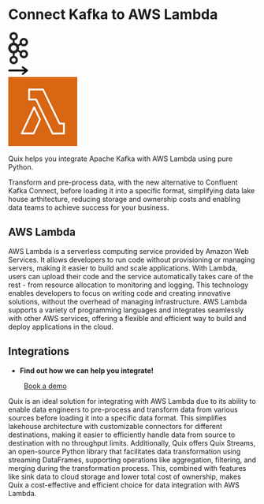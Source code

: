 # Connect Kafka to AWS Lambda

<div class="connect-images cards blog-grid-card" markdown>
<div>
<img src="../images/kafka_logo.png" width="40px" />
</div>
<div>
<img src="../images/arrow.svg" width="40px" />
</div>
<div>
<img src="./images/aws-lambda_1.jpg" />
</div>
</div>

Quix helps you integrate Apache Kafka with AWS Lambda using pure Python.

Transform and pre-process data, with the new alternative to Confluent Kafka Connect, before loading it into a specific format, simplifying data lake house arthitecture, reducing storage and ownership costs and enabling data teams to achieve success for your business.

## AWS Lambda

AWS Lambda is a serverless computing service provided by Amazon Web Services. It allows developers to run code without provisioning or managing servers, making it easier to build and scale applications. With Lambda, users can upload their code and the service automatically takes care of the rest - from resource allocation to monitoring and logging. This technology enables developers to focus on writing code and creating innovative solutions, without the overhead of managing infrastructure. AWS Lambda supports a variety of programming languages and integrates seamlessly with other AWS services, offering a flexible and efficient way to build and deploy applications in the cloud.

## Integrations

<div class="grid cards" markdown>

- __Find out how we can help you integrate!__

    <a class="md-button md-button--primary" href="https://share.hsforms.com/1iW0TmZzKQMChk0lxd_tGiw4yjw2?__hstc=175542013.2303933fbd746c0ac86d9ccbe9bc9100.1728383268831.1729603416735.1729620918855.31&__hssc=175542013.1.1729620918855&__hsfp=2132701734" target="_blank" style="margin:.5rem;">Book a demo</a>

</div>


Quix is an ideal solution for integrating with AWS Lambda due to its ability to enable data engineers to pre-process and transform data from various sources before loading it into a specific data format. This simplifies lakehouse architecture with customizable connectors for different destinations, making it easier to efficiently handle data from source to destination with no throughput limits. Additionally, Quix offers Quix Streams, an open-source Python library that facilitates data transformation using streaming DataFrames, supporting operations like aggregation, filtering, and merging during the transformation process. This, combined with features like sink data to cloud storage and lower total cost of ownership, makes Quix a cost-effective and efficient choice for data integration with AWS Lambda.

